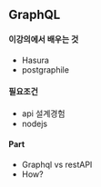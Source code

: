 ## GraphQL

#### 이강의에서 배우는 것

* Hasura
* postgraphile

#### 필요조건

* api 설계경험
* nodejs

#### Part

* Graphql vs restAPI
* How?

